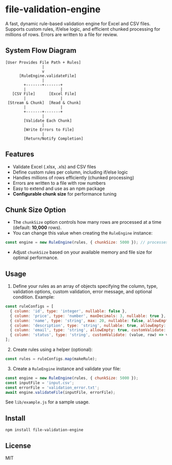 # file-validation-engine

A fast, dynamic rule-based validation engine for Excel and CSV files. Supports custom rules, if/else logic, and efficient chunked processing for millions of rows. Errors are written to a file for review.

## System Flow Diagram

```
[User Provides File Path + Rules]
                |
                v
      [RuleEngine.validateFile]
                |
        +-------+-------+
        |               |
   [CSV File]      [Excel File]
        |               |
 [Stream & Chunk]  [Read & Chunk]
        |               |
        +-------+-------+
                |
        [Validate Each Chunk]
                |
        [Write Errors to File]
                |
        [Return/Notify Completion]
```

## Features
- Validate Excel (.xlsx, .xls) and CSV files
- Define custom rules per column, including if/else logic
- Handles millions of rows efficiently (chunked processing)
- Errors are written to a file with row numbers
- Easy to extend and use as an npm package
- **Configurable chunk size** for performance tuning

## Chunk Size Option

- The `chunkSize` option controls how many rows are processed at a time (default: **10,000** rows).
- You can change this value when creating the `RuleEngine` instance:

```js
const engine = new RuleEngine(rules, { chunkSize: 5000 }); // processes 5,000 rows per chunk
```
- Adjust `chunkSize` based on your available memory and file size for optimal performance.

## Usage


1. Define your rules as an array of objects specifying the column, type, validation options, custom validation, error message, and optional condition. Example:

```js
const ruleConfigs = [
  { column: 'id', type: 'integer', nullable: false },
  { column: 'price', type: 'number', maxDecimals: 3, nullable: true },
  { column: 'name', type: 'string', max: 20, nullable: false, allowEmpty: false },
  { column: 'description', type: 'string', nullable: true, allowEmpty: true },
  { column: 'email', type: 'string', allowEmpty: true, customValidate: value => /.+@.+\..+/.test(value), errorMessage: 'must be a valid email format', condition: row => row['email'] !== '' },
  { column: 'status', type: 'string', customValidate: (value, row) => value === 'active' || row['age'] > 18, errorMessage: 'must be active if age > 18' },
];
```

2. Create rules using a helper (optional):
```js
const rules = ruleConfigs.map(makeRule);
```

3. Create a `RuleEngine` instance and validate your file:
```js
const engine = new RuleEngine(rules, { chunkSize: 5000 });
const inputFile = 'input.csv';
const errorFile = 'validation_error.txt';
await engine.validateFile(inputFile, errorFile);
```

See `lib/example.js` for a sample usage.

## Install
```
npm install file-validation-engine
```

## License
MIT
